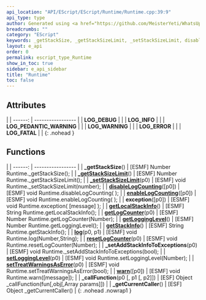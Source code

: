 ```yaml
---
api_location: "API/EScript/EScript/Runtime/Runtime.cpp:39:9"
api_type: type
author: Generated using <a href="https://github.com/MeisterYeti/WhatsUpDoc">WhatsUpDoc</a>
breadcrumbs: ""
category: "EScript"
keywords: _getStackSize, _getStackSizeLimit, _setStackSizeLimit, disableLogCounting, enableLogCounting, exception, getLocalStackInfo, getLogCounter, getLoggingLevel, getStackInfo, log, resetLogCounter, _setAddStackInfoToExceptions, setLoggingLevel, setTreatWarningsAsError, warn, _callFunction, _getCurrentCaller, LOG_DEBUG, LOG_INFO, LOG_PEDANTIC_WARNING, LOG_WARNING, LOG_ERROR, LOG_FATAL
layout: e_api
order: 0
permalink: escript_type_Runtime
show_in_toc: true
sidebar: e_api_sidebar
title: "Runtime"
toc: false
---
```


## Attributes

|
| ------: | ----------------- |
| **LOG_DEBUG** | |
| **LOG_INFO** | |
| **LOG_PEDANTIC_WARNING** | |
| **LOG_WARNING** | |
| **LOG_ERROR** | |
| **LOG_FATAL** | |
{: .nohead }
## Functions

|
| ------: | ----------------- |
| **_getStackSize**() | [ESMF] Number Runtime._getStackSize(); |
| **[_getStackSizeLimit](classEScript_1_1Runtime#classEScript_1_1Runtime_1a66a621102cd50edf3d48f107f808822e)**() | [ESMF] Number Runtime._getStackSizeLimit(); |
| **[_setStackSizeLimit](classEScript_1_1Runtime#classEScript_1_1Runtime_1acfb35808545f8bdf55d83359f77b61a4)**(p0) | [ESMF] void Runtime._setStackSizeLimit(number); |
| **[disableLogCounting](classEScript_1_1Runtime#classEScript_1_1Runtime_1a82ae864721c99181d50e42afdea83aff)**([p0]) | [ESMF] void Runtime.disableLogCounting( ); |
| **[enableLogCounting](classEScript_1_1Runtime#classEScript_1_1Runtime_1abbf5f0c6f025fa1f15355344a5679a2b)**([p0]) | [ESMF] void Runtime.enableLogCounting( ); |
| **exception**([p0]) | [ESMF] void Runtime.exception( [message] ); |
| **[getLocalStackInfo](classEScript_1_1Runtime#classEScript_1_1Runtime_1a29b325de44ef10424ea1767212488b9e)**() | [ESMF] String Runtime.getLocalStackInfo(); |
| **[getLogCounter](classEScript_1_1Runtime#classEScript_1_1Runtime_1a2038d0994100dd9f30c74e04aef33f24)**(p0) | [ESMF] Number Runtime.getLogCounter(Number); |
| **[getLoggingLevel](classEScript_1_1Runtime#classEScript_1_1Runtime_1addeaacb1a56ec56be63b9bc709bbfdfe)**() | [ESMF] Number Runtime.getLoggingLevel(); |
| **[getStackInfo](classEScript_1_1Runtime#classEScript_1_1Runtime_1ab1f4c37794cc246f0c2a85a5341f0ba9)**() | [ESMF] String Runtime.getStackInfo(); |
| **[log](classEScript_1_1Runtime#classEScript_1_1Runtime_1a7261a72473e99c6225d3ec1f76dd27a6)**(p0, p1) | [ESMF] void Runtime.log(Number,String); |
| **[resetLogCounter](classEScript_1_1Runtime#classEScript_1_1Runtime_1a636b7c1fc1494e8f9f3b06308e700e99)**(p0) | [ESMF] void Runtime.resetLogCounter(Number); |
| **_setAddStackInfoToExceptions**(p0) | [ESMF] void Runtime._setAddStackInfoToExceptions(bool); |
| **[setLoggingLevel](classEScript_1_1Runtime#classEScript_1_1Runtime_1a7a1a643caeaa7f5f25a9c442c214acc3)**(p0) | [ESMF] void Runtime.setLoggingLevel(Number); |
| **[setTreatWarningsAsError](classEScript_1_1Runtime#classEScript_1_1Runtime_1ad98074c01899ecd9240e80679b7de08f)**(p0) | [ESMF] void Runtime.setTreatWarningsAsError(bool); |
| **[warn](classEScript_1_1Runtime#classEScript_1_1Runtime_1a172adc481260f4daa5ae8536fa261639)**([p0]) | [ESMF] void Runtime.warn([message]); |
| **_callFunction**(p0 [, p1 [, p2]]) | [ESF]  Object _callFunction(fun[,obj[,Array params]]) |
| **_getCurrentCaller**() | [ESF]  Object _getCurrentCaller() |
{: .nohead .nowrap1 }
